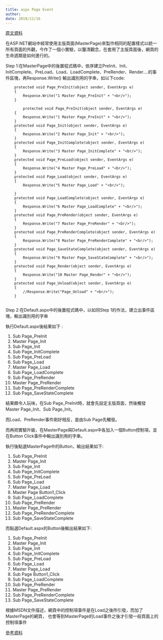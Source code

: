 ```yaml
---
title: aspx Page Event
author: 
date: 2019/12/16
---
```


[原文資料](https://bigone2000.pixnet.net/blog/post/82132141-aspx網頁嵌入主版頁面後的生命週期)

<p>
在ASP.NET網站中經常使用主版頁面(MasterPage)來製作相同的配置樣式以統一所有頁面的外觀，今作了一個小實驗，以釐清觀念，在套用了主版頁面後，網頁的生命週期是如何進行的。
</p>

<p>
Step 1:在MasterPage中的後置程式碼中，依序建立PreInit、Init、InitComplete、PreLoad、Load、LoadComplete、PreRender、Render....的事件區塊，再Response.Write() 輸出識別用的字串，如以下code:
</p>

```CSharp
    protected void Page_PreInit(object sender, EventArgs e)
    {
        Response.Write("1 Master Page_PreInit" + "<br/>");
    }

        protected void Page_PreInit(object sender, EventArgs e)
    {
        Response.Write("1 Master Page_PreInit" + "<br/>");
    }
    protected void Page_Init(object sender, EventArgs e)
    {
        Response.Write("2 Master Page_Init" + "<br/>");
    }
    protected void Page_InitComplete(object sender, EventArgs e)
    {
        Response.Write("3 Master Page_InitComplete" + "<br/>");
    }
    protected void Page_PreLoad(object sender, EventArgs e)
    {
        Response.Write("4 Master Page_PreLoad" + "<br/>");
    }
    protected void Page_Load(object sender, EventArgs e)
    {
        Response.Write("5 Master Page_Load" + "<br/>");
 
    }
    protected void Page_LoadComplete(object sender, EventArgs e)
    {
        Response.Write("6 Master Page_LoadComplete" + "<br/>");
    }
    protected void Page_PreRender(object sender, EventArgs e)
    {
        Response.Write("7 Master Page_PreRender" + "<br/>");
    }
    protected void Page_PreRenderComplete(object sender, EventArgs e)
    {
        Response.Write("8 Master Page_PreRenderComplete" + "<br/>");
    }
    protected void Page_SaveStateComplete(object sender, EventArgs e)
    {
        Response.Write("9 Master Page_SaveStateComplete" + "<br/>");
    }
    protected void Page_Render(object sender, EventArgs e)
    {
        Response.Write("10 Master Page_Render" + "<br/>");
    }
    protected void Page_Unload(object sender, EventArgs e)
    {
        //Response.Write("Page_Unload" + "<br/>");
    }


```
<p>
Step 2:在Default.aspx中的後置程式碼中，以如同Step 1的作法，建立出事件區塊，輸出識別用的字串
</p>
<p>
執行Default.aspx後結果如下 :
</p>

1. Sub Page_PreInit
2. Master Page_Init
2. Sub Page_Init
3. Sub Page_InitComplete
4. Sub Page_PreLoad
5. Sub Page_Load
5. Master Page_Load
6. Sub Page_LoadComplete
7. Sub Page_PreRender
7. Master Page_PreRender
8. Sub Page_PreRenderComplete
9. Sub Page_SaveStateComplete 
<p>
結果頗令人玩味，在Sub Page_PreInit時，就會先設定主版頁面，然後觸發Master Page_Init、Sub Page_Init。
</p>
<p>
而Load、PreRender事件剛好相反，是由Sub Page先觸發。
</p>
<p>
而再把實驗升級，在MasterPage與Default.aspx中各加入一個Button控制項，並在Button Click事件中輸出識別用的字串。
</p>
<p>
執行後點選MasterPage中的Button，輸出結果如下:
</p>

1. Sub Page_PreInit
2. Master Page_Init
2. Sub Page_Init
3. Sub Page_InitComplete
4. Sub Page_PreLoad
5. Sub Page_Load
5. Master Page_Load
6. Master Page Button1_Click
6. Sub Page_LoadComplete
7. Sub Page_PreRender
7. Master Page_PreRender
8. Sub Page_PreRenderComplete
9. Sub Page_SaveStateComplete

<p>
而點選Default.aspx的Button後輸出結果如下:
</p>

1. Sub Page_PreInit
2. Master Page_Init
2. Sub Page_Init
3. Sub Page_InitComplete
4. Sub Page_PreLoad
5. Sub Page_Load
5. Master Page_Load
6. Sub Page Button1_Click
6. Sub Page_LoadComplete
7. Sub Page_PreRender
7. Master Page_PreRender
8. Sub Page_PreRenderComplete
9. Sub Page_SaveStateComplete
<p>
根據MSDN文件描述，網頁中的控制項事件是在Load之後所引發，而加了MasterPage的網頁，
也會等到MasterPage的Load事件之後才引發一般頁面上的控制項事件
</p>

[參考資料](https://docs.microsoft.com/en-us/previous-versions/aspnet/ms178472(v=vs.100)?redirectedfrom=MSDN)
